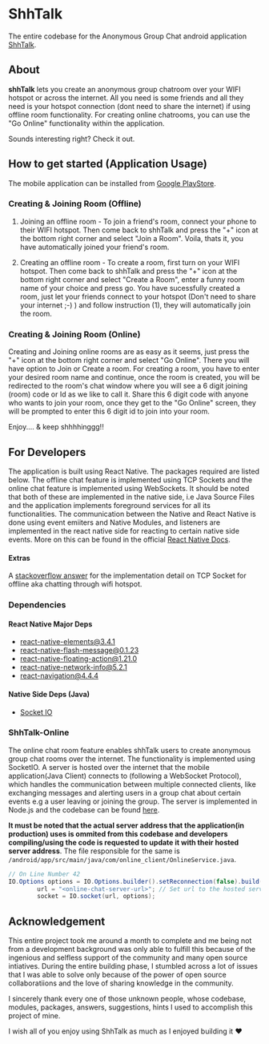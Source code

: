 # ShhTalk
The entire codebase for the Anonymous Group Chat android application [ShhTalk](https://play.google.com/store/apps/details?id=com.shhtalk).

## About

**shhTalk** lets you create an anonymous group chatroom over your WIFI hotspot or across the internet. All you need is some friends and all they need is your hotspot connection (dont need to share the internet) if using offline room functionality.
For creating online chatrooms, you can use the "Go Online" functionality within the application.

Sounds interesting right? Check it out.

## How to get started (Application Usage)

The mobile application can be installed from [Google PlayStore](https://play.google.com/store/apps/details?id=com.shhtalk).

### Creating & Joining Room (Offline)

1) Joining an offline room - To join a friend's room, connect your phone to their WIFI hotspot. Then come back to shhTalk and press the "+" icon at the bottom right corner and select "Join a Room". Voila, thats it, you have automatically joined your friend's room.

2) Creating an offline room - To create a room, first turn on your WIFI hotspot. Then come back to shhTalk and press the "+" icon at the bottom right corner and select "Create a Room", enter a funny room name of your choice and press go. You have sucessfully created a room, just let your friends connect to your hotspot (Don't need to share your internet ;-) ) and follow instruction (1), they will automatically join the room.

### Creating & Joining Room (Online)
Creating and Joining online rooms are as easy as it seems, just press the "+" icon at the bottom right corner and select "Go Online". There you will have option to Join or Create a room.
For creating a room, you have to enter your desired room name and continue, once the room is created, you will be redirected to the room's chat window where you will see a 6 digit joining (room) code or Id as we like to call it.
Share this 6 digit code with anyone who wants to join your room, once they get to the "Go Online" screen, they will be prompted to enter this 6 digit id to join into your room.

Enjoy.... & keep shhhhinggg!!


## For Developers
The application is built using React Native. The packages required are listed below. The offline chat feature is implemented using TCP Sockets and the online chat feature is implemented using WebSockets. 
It should be noted that both of these are implemented in the native side, i.e Java Source Files and the application implements foreground services for all its functionalities. The communication between the Native and React Native is done using event emiiters and Native Modules, and listeners are implemented in the react native side for reacting to certain native side events.
More on this can be found in the official [React Native Docs](https://reactnative.dev/docs/native-modules-intro). 

#### Extras

A [stackoverflow answer](https://stackoverflow.com/a/66944348/9748372) for the implementation detail on TCP Socket for offline aka chatting through wifi hotspot.


### Dependencies

#### React Native Major Deps
* [react-native-elements@3.4.1](https://reactnativeelements.com/docs)
* [react-native-flash-message@0.1.23](https://www.npmjs.com/package/react-native-flash-message)
* [react-native-floating-action@1.21.0](https://www.npmjs.com/package/react-native-floating-action)
* [react-native-network-info@5.2.1](https://www.npmjs.com/package/react-native-network-info)
* [react-navigation@4.4.4](https://reactnavigation.org/docs/4.x/getting-started)

#### Native Side Deps (Java)
* [Socket IO](https://socketio.github.io/socket.io-client-java/installation.html)


### ShhTalk-Online

The online chat room feature enables shhTalk users to create anonymous group chat rooms over the internet. The functionality is implemented using SocketIO. A server is hosted over the internet that the mobile application(Java Client) connects to (following a WebSocket Protocol), which handles the communication between multiple connected clients, like exchanging messages and alerting users in a group chat about certain events e.g a user leaving or joining the group.
The server is implemented in Node.js and the codebase can be found [here](https://github.com/manupillai308/ShhTalk-Server).

**It must be noted that the actual server address that the application(in production) uses is ommited from this codebase and developers compiling/using the code is requested to update it with their hosted server address**. 
The file responsible for the same is ```/android/app/src/main/java/com/online_client/OnlineService.java```.
```java
// On Line Number 42
IO.Options options = IO.Options.builder().setReconnection(false).build();
        url = "<online-chat-server-url>"; // Set url to the hosted server url
        socket = IO.socket(url, options);
```

## Acknowledgement

This entire project took me around a month to complete and me being not from a development background was only able to fulfill this because of the ingenious and selfless support of the community and many open source intiatives. 
During the entire building phase, I stumbled across a lot of issues that I was able to solve only because of the power of open source collaboratiions and the love of sharing knowledge in the community.

I sincerely thank every one of those unknown people, whose codebase, modules, packages, answers, suggestions, hints I used to accomplish this project of mine. 


I wish all of you enjoy using ShhTalk as much as I enjoyed building it :heart:



